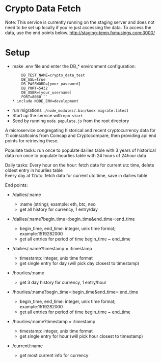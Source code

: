 # Crypto Data Fetch 

Note: This service is currently running on the staging server and does not need to be set up locally if you're just accessing the data. To access the data, use the end points below.
http://staging-temp.fxmusings.com:3000/

# Setup

* make .env file and enter the DB_* environment configuration:
    ```DB_NAME=crypto_data_fetch
        DB_TEST_NAME=crypto_data_test
        DB_SSL=true
        DB_PASSWORD=[your_password]
        DB_PORT=5432
        DB_USER=[your_username]
        PORT=8080```
  * include NODE_ENV=development
* run migrations `./node_modules/.bin/knex migrate:latest`
* Start up the service with `npm start`
* Seed by running `node populate.js` from the root directory

A microservice congregating historical and recent cryptocurrency data for 11 coins/altcoins from Coincap and Cryptocompare, then providing api end points for retrieving these. 

Populate tasks: 
run once to populate dailies table with 3 years of historical data
run once to populate hourlies table with 24 hours of 24hour data 

Daily tasks:
Every hour on the hour: fetch data for current utc time, delete oldest entry in hourlies table  
Every day at 12utc: fetch data for current utc time, save in dailies table 


End points: 

* /dailies/:name   
    * :name (string); example: eth, btc, neo
    * get all history for currency, 1 entry/day
* /dailies/:name?begin_time=:begin_time&end_time=:end_time
    * begin_time, end_time: integer, unix time format; example:1519282000
    * get all entries for period of time begin_time ~ end_time
* /dailies/:name?timestamp = :timestamp 
    * timestamp: integer, unix time format
    * get single entry for day (will pick day closest to timestamp)

* /hourlies/:name
    * get 3 day history for currency, 1 entry/hour
* /hourlies/:name?begin_time=:begin_time&end_time=:end_time
    * begin_time, end_time: integer, unix time format; example:1519282000
    * get all entries for period of time begin_time ~ end_time 
* /hourlies/:name?timestamp = :timestamp 
    * timestamp: integer, unix time format
    * get single entry for hour (will pick hour closest to timestamp)

* /current/:name
    * get most current info for currency

